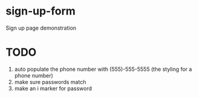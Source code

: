 # sign-up-form
Sign up page demonstration

# TODO
1. auto populate the phone number with (555)-555-5555 (the styling for a phone number)
2. make sure passwords match
3. make an i marker for password
